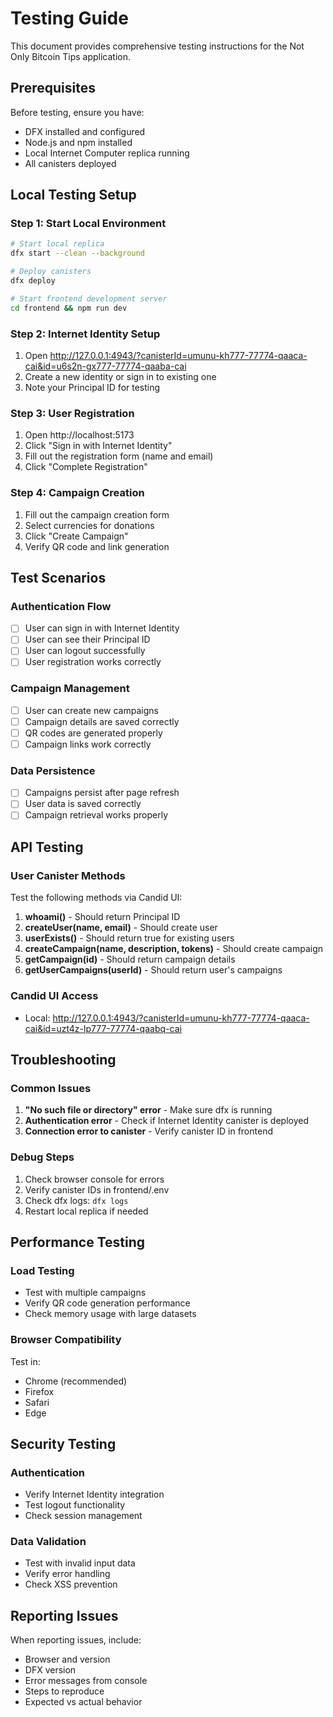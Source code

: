 # Testing Guide

This document provides comprehensive testing instructions for the Not Only Bitcoin Tips application.

## Prerequisites

Before testing, ensure you have:
- DFX installed and configured
- Node.js and npm installed
- Local Internet Computer replica running
- All canisters deployed

## Local Testing Setup

### Step 1: Start Local Environment

```bash
# Start local replica
dfx start --clean --background

# Deploy canisters
dfx deploy

# Start frontend development server
cd frontend && npm run dev
```

### Step 2: Internet Identity Setup

1. Open http://127.0.0.1:4943/?canisterId=umunu-kh777-77774-qaaca-cai&id=u6s2n-gx777-77774-qaaba-cai
2. Create a new identity or sign in to existing one
3. Note your Principal ID for testing

### Step 3: User Registration

1. Open http://localhost:5173
2. Click "Sign in with Internet Identity"
3. Fill out the registration form (name and email)
4. Click "Complete Registration"

### Step 4: Campaign Creation

1. Fill out the campaign creation form
2. Select currencies for donations
3. Click "Create Campaign"
4. Verify QR code and link generation

## Test Scenarios

### Authentication Flow

- [ ] User can sign in with Internet Identity
- [ ] User can see their Principal ID
- [ ] User can logout successfully
- [ ] User registration works correctly

### Campaign Management

- [ ] User can create new campaigns
- [ ] Campaign details are saved correctly
- [ ] QR codes are generated properly
- [ ] Campaign links work correctly

### Data Persistence

- [ ] Campaigns persist after page refresh
- [ ] User data is saved correctly
- [ ] Campaign retrieval works properly

## API Testing

### User Canister Methods

Test the following methods via Candid UI:

1. **whoami()** - Should return Principal ID
2. **createUser(name, email)** - Should create user
3. **userExists()** - Should return true for existing users
4. **createCampaign(name, description, tokens)** - Should create campaign
5. **getCampaign(id)** - Should return campaign details
6. **getUserCampaigns(userId)** - Should return user's campaigns

### Candid UI Access

- Local: http://127.0.0.1:4943/?canisterId=umunu-kh777-77774-qaaca-cai&id=uzt4z-lp777-77774-qaabq-cai

## Troubleshooting

### Common Issues

1. **"No such file or directory" error** - Make sure dfx is running
2. **Authentication error** - Check if Internet Identity canister is deployed
3. **Connection error to canister** - Verify canister ID in frontend

### Debug Steps

1. Check browser console for errors
2. Verify canister IDs in frontend/.env
3. Check dfx logs: `dfx logs`
4. Restart local replica if needed

## Performance Testing

### Load Testing

- Test with multiple campaigns
- Verify QR code generation performance
- Check memory usage with large datasets

### Browser Compatibility

Test in:
- Chrome (recommended)
- Firefox
- Safari
- Edge

## Security Testing

### Authentication

- Verify Internet Identity integration
- Test logout functionality
- Check session management

### Data Validation

- Test with invalid input data
- Verify error handling
- Check XSS prevention

## Reporting Issues

When reporting issues, include:
- Browser and version
- DFX version
- Error messages from console
- Steps to reproduce
- Expected vs actual behavior 